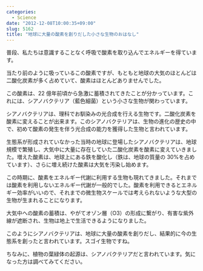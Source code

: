 ```yaml
---
categories:
  - Science
date: "2012-12-08T10:00:35+09:00"
slug: 5162
title: "地球に大量の酸素を創りだした小さな生物のおはなし"
---
```


普段、私たちは意識することなく呼吸で酸素を取り込んでエネルギーを得ています。

当たり前のように吸っているこの酸素ですが、もともと地球の大気のほとんどは二酸化炭素が多く占めていて、酸素はほとんどありませんでした。

この酸素は、22 億年前頃から急激に蓄積されてきたことが分かっています。これには、シアノバクテリア（藍色細菌）という小さな生物が関わっています。

シアノバクテリアは、理科でお馴染みの光合成を行える生物です。二酸化炭素を酸素に変えることが出来ます。このシアノバクテリアは、生物の進化の歴史の中で、初めて酸素の発生を伴う光合成の能力を獲得した生物と言われています。

生態系が形成されていなかった当時の地球に登場したシアノバクテリアは、地球規模で繁殖し、大気中に大量に存在していた二酸化炭素を酸素に変えていきました。増えた酸素は、地球上にある鉄を酸化し（鉄は、地球の質量の 30%を占めています）、さらに増え続けた酸素は大気を汚染し始めます。

この時期に、酸素をエネルギー代謝に利用する生物も現れてきました。それまでは酸素を利用しないエネルギー代謝が一般的でした。酸素を利用できるとエネルギー効率がいいので、それまでの微生物スケールでは考えられないような大型の生物が生まれることになります。

大気中への酸素の蓄積は、やがてオゾン層（O3）の形成に繋がり、有害な紫外線が遮断され、生物は地上で生活できるようになりました。

このようにシアノバクテリアは、地球に大量の酸素を創りだし、結果的に今の生態系を創ったと言われています。スゴイ生物ですね。

ちなみに、植物の葉緑体の起源は、シアノバクテリアだと言われています。気になった方は調べてみてください。

<app id="450450192" title="地球マテリアルブック 1.0（無料）" src="http://a717.phobos.apple.com/us/r1000/069/Purple/d8/63/8f/mzm.fjlogppq.100x100-75.png">
